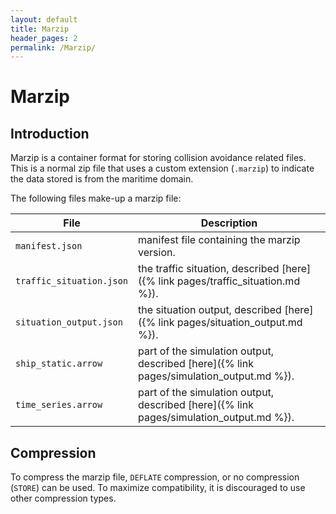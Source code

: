 ```yaml
---
layout: default
title: Marzip
header_pages: 2
permalink: /Marzip/
---
```


# Marzip

## Introduction

Marzip is a container format for storing collision avoidance related files. This is a normal zip file that
uses a custom extension (`.marzip`) to indicate the data stored is from the maritime domain. 

The following files make-up a marzip file: 

| **File**                 | **Description**                                 |
|--------------------------|-------------------------------------------------|
| `manifest.json`          | manifest file containing the marzip version.     |
| `traffic_situation.json` | the traffic situation, described [here]({% link pages/traffic_situation.md %}).          |
| `situation_output.json`  | the situation output, described [here]({% link pages/situation_output.md %}).           |
| `ship_static.arrow`      | part of the simulation output, described [here]({% link pages/simulation_output.md %}).  |
| `time_series.arrow`      | part of the simulation output, described [here]({% link pages/simulation_output.md %}).  |


## Compression 

To compress the marzip file, `DEFLATE` compression, or no compression (`STORE`)
can be used. To maximize compatibility, it is discouraged to use other compression types. 